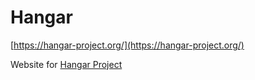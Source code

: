 # Hangar

[https://hangar-project.org/](https://hangar-project.org/)

Website for [Hangar Project](https://github.com/karuna/hangar)
